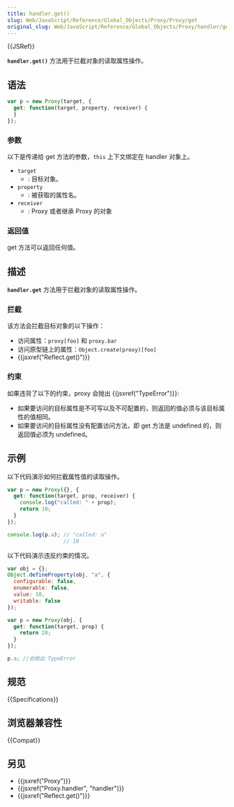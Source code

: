 ```yaml
---
title: handler.get()
slug: Web/JavaScript/Reference/Global_Objects/Proxy/Proxy/get
original_slug: Web/JavaScript/Reference/Global_Objects/Proxy/handler/get
---
```


{{JSRef}}

**`handler.get()`** 方法用于拦截对象的读取属性操作。

## 语法

```js
var p = new Proxy(target, {
  get: function(target, property, receiver) {
  }
});
```

### 参数

以下是传递给 get 方法的参数，`this` 上下文绑定在 handler 对象上。

- `target`
  - : 目标对象。
- `property`
  - : 被获取的属性名。
- `receiver`
  - : Proxy 或者继承 Proxy 的对象

### 返回值

get 方法可以返回任何值。

## 描述

**`handler.get`** 方法用于拦截对象的读取属性操作。

### 拦截

该方法会拦截目标对象的以下操作：

- 访问属性：`proxy[foo]` 和 `proxy.bar`
- 访问原型链上的属性：`Object.create(proxy)[foo]`
- {{jsxref("Reflect.get()")}}

### 约束

如果违背了以下的约束，proxy 会抛出 {{jsxref("TypeError")}}:

- 如果要访问的目标属性是不可写以及不可配置的，则返回的值必须与该目标属性的值相同。
- 如果要访问的目标属性没有配置访问方法，即 get 方法是 undefined 的，则返回值必须为 undefined。

## 示例

以下代码演示如何拦截属性值的读取操作。

```js
var p = new Proxy({}, {
  get: function(target, prop, receiver) {
    console.log("called: " + prop);
    return 10;
  }
});

console.log(p.a); // "called: a"
                  // 10
```

以下代码演示违反约束的情况。

```js
var obj = {};
Object.defineProperty(obj, "a", {
  configurable: false,
  enumerable: false,
  value: 10,
  writable: false
});

var p = new Proxy(obj, {
  get: function(target, prop) {
    return 20;
  }
});

p.a; //会抛出 TypeError
```

## 规范

{{Specifications}}

## 浏览器兼容性

{{Compat}}

## 另见

- {{jsxref("Proxy")}}
- {{jsxref("Proxy.handler", "handler")}}
- {{jsxref("Reflect.get()")}}
